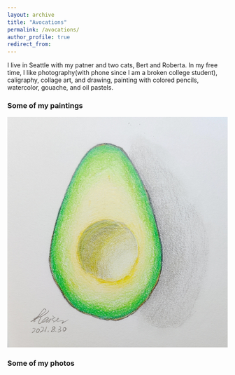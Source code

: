 ```yaml
---
layout: archive
title: "Avocations"
permalink: /avocations/
author_profile: true
redirect_from:
---
```

I live in Seattle with my patner and two cats, Bert and Roberta. In my free time, I like photography(with phone since I am a broken college student), caligraphy, collage art, and drawing, painting with colored pencils, watercolor, gouache, and oil pastels.
### Some of my paintings
![Avocado in colored pencil](../images/paintings/avocado.jpg)

### Some of my photos
